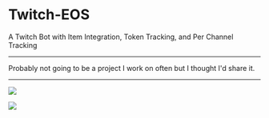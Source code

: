 # Twitch-EOS
A Twitch Bot with Item Integration, Token Tracking, and Per Channel Tracking

---

Probably not going to be a project I work on often but I thought I'd share it.

---

![](https://cdn.discordapp.com/attachments/495464474623606784/518943139612983298/unknown.png)

![](https://cdn.discordapp.com/attachments/495464474623606784/518944827325415446/unknown.png)
